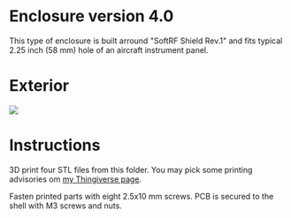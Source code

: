 # Enclosure version 4.0

This type of enclosure is built arround "SoftRF Shield Rev.1" and fits typical 2.25 inch (58 mm) hole of an aircraft instrument panel.

# Exterior

![](https://github.com/lyusupov/SoftRF/blob/master/case/v4/SoftRF-Case-v4-Exterior.jpg)

# Instructions

3D print four STL files from this folder. You may pick some printing advisories om [my Thingiverse page](http://www.thingiverse.com/thing:2075683).

Fasten printed parts with eight 2.5x10 mm screws. PCB is secured to the shell with M3 screws and nuts. 

